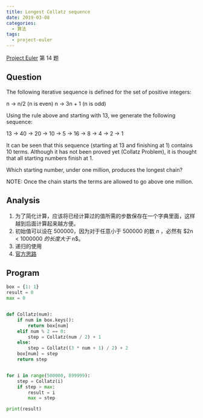 ```yaml
---
title: Longest Collatz sequence
date: 2019-03-08
categories:
  - 算法
tags:
  - project-euler
---
```


[Project Euler](https://projecteuler.net) 第 14 题

<!-- more -->

## Question

The following iterative sequence is defined for the set of positive integers:

n → n/2 (n is even)
n → 3n + 1 (n is odd)

Using the rule above and starting with 13, we generate the following sequence:

13 → 40 → 20 → 10 → 5 → 16 → 8 → 4 → 2 → 1

It can be seen that this sequence (starting at 13 and finishing at 1) contains 10 terms. Although it has not been proved yet (Collatz Problem), it is thought that all starting numbers finish at 1.

Which starting number, under one million, produces the longest chain?

NOTE: Once the chain starts the terms are allowed to go above one million.

## Analysis

1. 为了简化计算，应该将已经计算过的值所需的步数保存在一个字典里面，这样越到后面计算起来越方便。
2. 初始值可以设在 500000，因为对于任意小于 500000 的数 $n$ ，必然有 $2n < 1000000 $的长度大于$ n$。
3. 递归的使用
4. [官方思路](https://projecteuler.net/overview=014)

## Program

```python
box = {1: 1}
result = 0
max = 0


def Collatz(num):
    if num in box.keys():
        return box[num]
    elif num % 2 == 0:
        step = Collatz(num / 2) + 1
    else:
        step = Collatz((3 * num + 1) / 2) + 2
    box[num] = step
    return step


for i in range(500000, 899999):
    step = Collatz(i)
    if step > max:
        result = i
        max = step

print(result)
```
